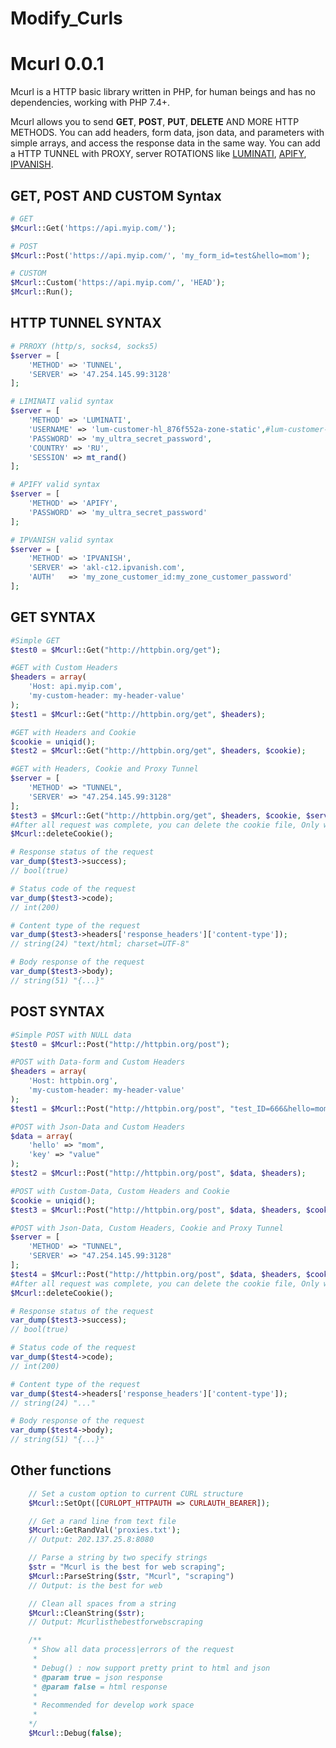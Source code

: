 # Modify_Curls
Mcurl 0.0.1
================

Mcurl is a HTTP basic library written in PHP, for human beings and has no dependencies, working with PHP 7.4+.


Mcurl allows you to send **GET**, **POST**, **PUT**, **DELETE** AND MORE HTTP METHODS. You can add headers, form data, json data,
and parameters with simple arrays, and access the response data in the same way. You can add a HTTP TUNNEL with PROXY, server ROTATIONS like [LUMINATI][], [APIFY][], [IPVANISH][].

[LUMINATI]: https://luminati.io/
[APIFY]: https://apify.com/
[IPVANISH]: https://www.ipvanish.com/

GET, POST AND CUSTOM Syntax
--------

```php
# GET
$Mcurl::Get('https://api.myip.com/');

# POST
$Mcurl::Post('https://api.myip.com/', 'my_form_id=test&hello=mom');

# CUSTOM
$Mcurl::Custom('https://api.myip.com/', 'HEAD');
$Mcurl::Run();
```

HTTP TUNNEL SYNTAX
--------

```php
# PRROXY (http/s, socks4, socks5)
$server = [
    'METHOD' => 'TUNNEL',
    'SERVER' => '47.254.145.99:3128'
];

# LIMINATI valid syntax
$server = [
    'METHOD' => 'LUMINATI',
    'USERNAME' => 'lum-customer-hl_876f552a-zone-static',#lum-customer-CUSTOMER-zone-static
    'PASSWORD' => 'my_ultra_secret_password',
    'COUNTRY' => 'RU',
    'SESSION' => mt_rand()
];

# APIFY valid syntax
$server = [
    'METHOD' => 'APIFY',
    'PASSWORD' => 'my_ultra_secret_password'
];

# IPVANISH valid syntax
$server = [
    'METHOD' => 'IPVANISH',
    'SERVER' => 'akl-c12.ipvanish.com',
    'AUTH'   => 'my_zone_customer_id:my_zone_customer_password'
];
```

GET SYNTAX
--------

```php
#Simple GET
$test0 = $Mcurl::Get("http://httpbin.org/get");

#GET with Custom Headers
$headers = array(
    'Host: api.myip.com',
    'my-custom-header: my-header-value'
);
$test1 = $Mcurl::Get("http://httpbin.org/get", $headers);

#GET with Headers and Cookie
$cookie = uniqid();
$test2 = $Mcurl::Get("http://httpbin.org/get", $headers, $cookie);

#GET with Headers, Cookie and Proxy Tunnel
$server = [
    'METHOD' => "TUNNEL",
    'SERVER' => "47.254.145.99:3128"
];
$test3 = $Mcurl::Get("http://httpbin.org/get", $headers, $cookie, $server);
#After all request was complete, you can delete the cookie file, Only when you use the $cookie parameter.
$Mcurl::deleteCookie();

# Response status of the request
var_dump($test3->success);
// bool(true)

# Status code of the request
var_dump($test3->code);
// int(200)

# Content type of the request
var_dump($test3->headers['response_headers']['content-type']);
// string(24) "text/html; charset=UTF-8"

# Body response of the request
var_dump($test3->body);
// string(51) "{...}"
```

POST SYNTAX
--------

```php
#Simple POST with NULL data
$test0 = $Mcurl::Post("http://httpbin.org/post");

#POST with Data-form and Custom Headers
$headers = array(
    'Host: httpbin.org',
    'my-custom-header: my-header-value'
);
$test1 = $Mcurl::Post("http://httpbin.org/post", "test_ID=666&hello=mom", $headers);

#POST with Json-Data and Custom Headers
$data = array(
    'hello' => "mom",
    'key' => "value"
);
$test2 = $Mcurl::Post("http://httpbin.org/post", $data, $headers);

#POST with Custom-Data, Custom Headers and Cookie
$cookie = uniqid();
$test3 = $Mcurl::Post("http://httpbin.org/post", $data, $headers, $cookie);

#POST with Json-Data, Custom Headers, Cookie and Proxy Tunnel
$server = [
    'METHOD' => "TUNNEL",
    'SERVER' => "47.254.145.99:3128"
];
$test4 = $Mcurl::Post("http://httpbin.org/post", $data, $headers, $cookie, $server);
#After all request was complete, you can delete the cookie file, Only when you use the $cookie parameter.
$Mcurl::deleteCookie();

# Response status of the request
var_dump($test3->success);
// bool(true)

# Status code of the request
var_dump($test4->code);
// int(200)

# Content type of the request
var_dump($test4->headers['response_headers']['content-type']);
// string(24) "..."

# Body response of the request
var_dump($test4->body);
// string(51) "{...}"
```

Other functions
--------

```php
    // Set a custom option to current CURL structure
    $Mcurl::SetOpt([CURLOPT_HTTPAUTH => CURLAUTH_BEARER]);

    // Get a rand line from text file
    $Mcurl::GetRandVal('proxies.txt');
    // Output: 202.137.25.8:8080

    // Parse a string by two specify strings
    $str = "Mcurl is the best for web scraping";
    $Mcurl::ParseString($str, "Mcurl", "scraping")
    // Output: is the best for web

    // Clean all spaces from a string
    $Mcurl::CleanString($str);
    // Output: Mcurlisthebestforwebscraping

    /**
     * Show all data process|errors of the request
     * 
     * Debug() : now support pretty print to html and json
     * @param true = json response
     * @param false = html response
     * 
     * Recommended for develop work space
     * 
    */
    $Mcurl::Debug(false);
```
